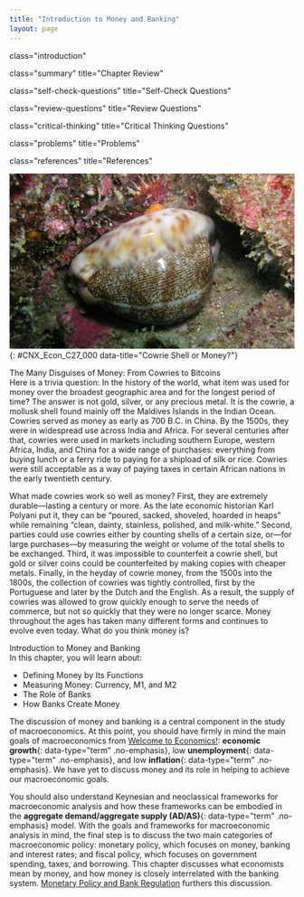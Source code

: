 ```yaml
---
title: "Introduction to Money and Banking"
layout: page
---
```



<cnx-pi data-type="cnx.flag.introduction"> class="introduction" </cnx-pi>

<cnx-pi data-type="cnx.eoc">class="summary" title="Chapter Review"</cnx-pi>

<cnx-pi data-type="cnx.eoc">class="self-check-questions" title="Self-Check Questions"</cnx-pi>

<cnx-pi data-type="cnx.eoc">class="review-questions" title="Review Questions"</cnx-pi>

<cnx-pi data-type="cnx.eoc">class="critical-thinking" title="Critical Thinking Questions"</cnx-pi>

<cnx-pi data-type="cnx.eoc">class="problems" title="Problems"</cnx-pi>

<cnx-pi data-type="cnx.eoc">class="references" title="References"</cnx-pi>

 ![ This is a photograph of a cowrie shell under water.](../resources/CNX_Econ_C27_000.jpg "Is this an image of a cowrie shell or money? The answer is: Both. For centuries, the extremely durable cowrie shell was used as a medium of exchange in various parts of the world. (Credit: modification of work by &#x201C;prilfish&#x201D;/Flickr Creative Commons)"){: #CNX_Econ_C27_000 data-title="Cowrie Shell or Money?"}

<div data-type="note" class="note economics bringhome" markdown="1">
<div data-type="title" class="title">
The Many Disguises of Money: From Cowries to Bitcoins
</div>
Here is a trivia question: In the history of the world, what item was used for money over the broadest geographic area and for the longest period of time? The answer is not gold, silver, or any precious metal. It is the cowrie, a mollusk shell found mainly off the Maldives Islands in the Indian Ocean. Cowries served as money as early as 700 B.C. in China. By the 1500s, they were in widespread use across India and Africa. For several centuries after that, cowries were used in markets including southern Europe, western Africa, India, and China for a wide range of purchases: everything from buying lunch or a ferry ride to paying for a shipload of silk or rice. Cowries were still acceptable as a way of paying taxes in certain African nations in the early twentieth century.

What made cowries work so well as money? First, they are extremely durable—lasting a century or more. As the late economic historian Karl Polyani put it, they can be “poured, sacked, shoveled, hoarded in heaps” while remaining “clean, dainty, stainless, polished, and milk-white.” Second, parties could use cowries either by counting shells of a certain size, or—for large purchases—by measuring the weight or volume of the total shells to be exchanged. Third, it was impossible to counterfeit a cowrie shell, but gold or silver coins could be counterfeited by making copies with cheaper metals. Finally, in the heyday of cowrie money, from the 1500s into the 1800s, the collection of cowries was tightly controlled, first by the Portuguese and later by the Dutch and the English. As a result, the supply of cowries was allowed to grow quickly enough to serve the needs of commerce, but not so quickly that they were no longer scarce. Money throughout the ages has taken many different forms and continues to evolve even today. What do you think money is?

</div>

<div data-type="note" class="note  economics chapter-objectives" markdown="1">
<div data-type="title" class="title">
Introduction to Money and Banking
</div>
In this chapter, you will learn about:

* Defining Money by Its Functions
* Measuring Money: Currency, M1, and M2
* The Role of Banks
* How Banks Create Money

</div>

The discussion of money and banking is a central component in the study of macroeconomics. At this point, you should have firmly in mind the main goals of macroeconomics from [Welcome to Economics!](/m48590)\: **economic growth**{: data-type="term" .no-emphasis}, low **unemployment**{: data-type="term" .no-emphasis}, and low **inflation**{: data-type="term" .no-emphasis}. We have yet to discuss money and its role in helping to achieve our macroeconomic goals.

You should also understand Keynesian and neoclassical frameworks for macroeconomic analysis and how these frameworks can be embodied in the **aggregate demand/aggregate supply (AD/AS)**{: data-type="term" .no-emphasis} model. With the goals and frameworks for macroeconomic analysis in mind, the final step is to discuss the two main categories of macroeconomic policy: monetary policy, which focuses on money, banking and interest rates; and fiscal policy, which focuses on government spending, taxes, and borrowing. This chapter discusses what economists mean by money, and how money is closely interrelated with the banking system. [Monetary Policy and Bank Regulation](/m48768) furthers this discussion.

